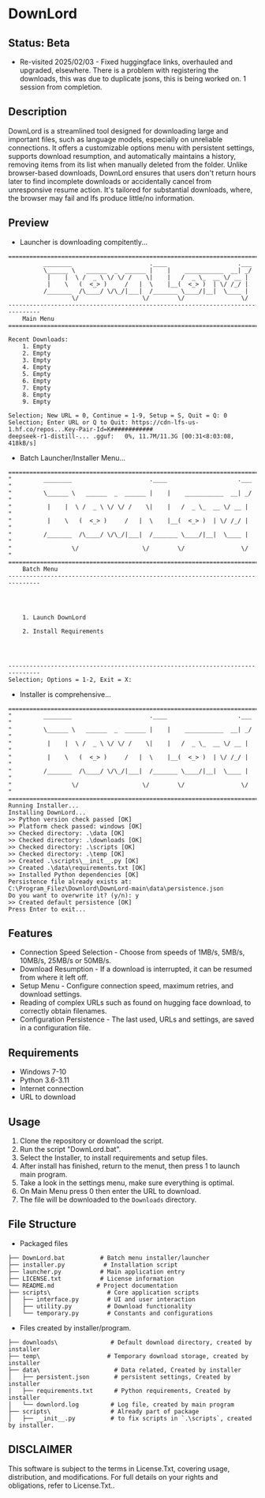 # DownLord
## Status: Beta
- Re-visited 2025/02/03 - Fixed huggingface links, overhauled and upgraded, elsewhere. There is a problem with registering the downloads, this was due to duplicate jsons, this is being worked on. 1 session from completion.

## Description
DownLord is a streamlined tool designed for downloading large and important files, such as language models, especially on unreliable connections. It offers a customizable options menu with persistent settings, supports download resumption, and automatically maintains a history, removing items from its list when manually deleted from the folder. Unlike browser-based downloads, DownLord ensures that users don't return hours later to find incomplete downloads or accidentally cancel from unresponsive resume action. It's tailored for substantial downloads, where, the browser may fail and lfs produce little/no information.

## Preview
- Launcher is downloading compitently...
```
===============================================================================
          ________                      .____                    .___
          \______ \   ______  _  ______ |    |    ___________  __| _/
           |    |  \ /  _ \ \/ \/ /    \|    |   /  _ \_  __ \/ __ |
           |    \   (  <_> )     /   |  \    |__(  <_> )  | \/ /_/ |
          /_______  /\____/ \/\_/|___|  /_______ \____/|__|  \____ |
                  \/                  \/        \/                \/
-------------------------------------------------------------------------------
    Main Menu
===============================================================================

Recent Downloads:
    1. Empty
    2. Empty
    3. Empty
    4. Empty
    5. Empty
    6. Empty
    7. Empty
    8. Empty
    9. Empty

Selection; New URL = 0, Continue = 1-9, Setup = S, Quit = Q: 0
Selection; Enter URL or Q to Quit: https://cdn-lfs-us-1.hf.co/repos...Key-Pair-Id=K############
deepseek-r1-distill-... .gguf:   0%, 11.7M/11.3G [00:31<8:03:08, 418kB/s]
```
- Batch Launcher/Installer Menu...
```
===============================================================================
"         ________                      .____                    .___         "
"         \______ \   ______  _  ______ |    |    ___________  __| _/         "
"          |    |  \ /  _ \ \/ \/ /    \|    |   /  _ \_  __ \/ __ |          "
"          |    \   (  <_> )     /   |  \    |__(  <_> )  | \/ /_/ |          "
"         /_______  /\____/ \/\_/|___|  /_______ \____/|__|  \____ |          "
"                 \/                  \/        \/                \/          "
===============================================================================
    Batch Menu
-------------------------------------------------------------------------------




    1. Launch DownLord

    2. Install Requirements




-------------------------------------------------------------------------------
Selection; Options = 1-2, Exit = X:
```
- Installer is comprehensive...
```
===============================================================================
"         ________                      .____                    .___         "
"         \______ \   ______  _  ______ |    |    ___________  __| _/         "
"          |    |  \ /  _ \ \/ \/ /    \|    |   /  _ \_  __ \/ __ |          "
"          |    \   (  <_> )     /   |  \    |__(  <_> )  | \/ /_/ |          "
"         /_______  /\____/ \/\_/|___|  /_______ \____/|__|  \____ |          "
"                 \/                  \/        \/                \/          "
===============================================================================
Running Installer...
Installing DownLord...
>> Python version check passed [OK]
>> Platform check passed: windows [OK]
>> Checked directory: .\data [OK]
>> Checked directory: .\downloads [OK]
>> Checked directory: .\scripts [OK]
>> Checked directory: .\temp [OK]
>> Created .\scripts\__init__.py [OK]
>> Created .\data\requirements.txt [OK]
>> Installed Python dependencies [OK]
Persistence file already exists at: C:\Program_Filez\Downlord\DownLord-main\data\persistence.json
Do you want to overwrite it? (y/n): y
>> Created default persistence [OK]
Press Enter to exit...
```


## Features
- Connection Speed Selection - Choose from speeds of 1MB/s, 5MB/s, 10MB/s, 25MB/s or 50MB/s.
- Download Resumption - If a download is interrupted, it can be resumed from where it left off.
- Setup Menu - Configure connection speed, maximum retries, and download settings.
- Reading of complex URLs such as found on hugging face download, to correctly obtain filenames.
- Configuration Persistence - The last used, URLs and settings, are saved in a configuration file.

## Requirements
- Windows 7-10 
- Python 3.6-3.11
- Internet connection
- URL to download

## Usage
1. Clone the repository or download the script.
2. Run the script "DownLord.bat".
3. Select the Installer, to install requirements and setup files.
4. After install has finished, return to the menut, then press 1 to launch main program.
5. Take a look in the settings menu, make sure everything is optimal.
4. On Main Menu press 0 then enter the URL to download.
5. The file will be downloaded to the `Downloads` directory.

## File Structure
- Packaged files
```
├── DownLord.bat          # Batch menu installer/launcher
├── installer.py           # Installation script
├── launcher.py           # Main application entry
├── LICENSE.txt           # License information
└── README.md            # Project documentation
├── scripts\                # Core application scripts
│   ├── interface.py        # UI and user interaction
│   ├── utility.py          # Download functionality
│   └── temporary.py        # Constants and configurations
```
- Files created by installer/program.
```
├── downloads\               # Default download directory, created by installer
├── temp\                   # Temporary download storage, created by installer
├── data\                     # Data related, Created by installer
│   ├── persistent.json       # persistent settings, Created by installer
│   ├── requirements.txt      # Python requirements, Created by installer
│   └── downlord.log         # Log file, created by main program
├── scripts\                 # Already part of package
│   ├── __init__.py          # to fix scripts in `.\scripts`, created by installer.
```

## DISCLAIMER
This software is subject to the terms in License.Txt, covering usage, distribution, and modifications. For full details on your rights and obligations, refer to License.Txt..
